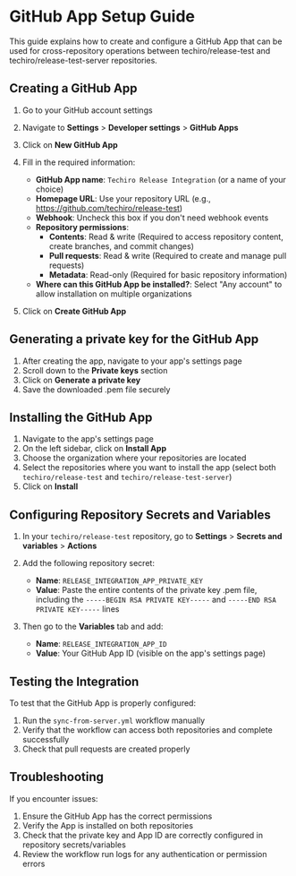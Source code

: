 # GitHub App Setup Guide

This guide explains how to create and configure a GitHub App that can be used for cross-repository operations between techiro/release-test and techiro/release-test-server repositories.

## Creating a GitHub App

1. Go to your GitHub account settings
2. Navigate to **Settings** > **Developer settings** > **GitHub Apps**
3. Click on **New GitHub App**
4. Fill in the required information:
   - **GitHub App name**: `Techiro Release Integration` (or a name of your choice)
   - **Homepage URL**: Use your repository URL (e.g., https://github.com/techiro/release-test)
   - **Webhook**: Uncheck this box if you don't need webhook events
   - **Repository permissions**:
     - **Contents**: Read & write (Required to access repository content, create branches, and commit changes)
     - **Pull requests**: Read & write (Required to create and manage pull requests)
     - **Metadata**: Read-only (Required for basic repository information)
   - **Where can this GitHub App be installed?**: Select "Any account" to allow installation on multiple organizations

5. Click on **Create GitHub App**

## Generating a private key for the GitHub App

1. After creating the app, navigate to your app's settings page
2. Scroll down to the **Private keys** section
3. Click on **Generate a private key**
4. Save the downloaded .pem file securely

## Installing the GitHub App

1. Navigate to the app's settings page
2. On the left sidebar, click on **Install App**
3. Choose the organization where your repositories are located
4. Select the repositories where you want to install the app (select both `techiro/release-test` and `techiro/release-test-server`)
5. Click on **Install**

## Configuring Repository Secrets and Variables

1. In your `techiro/release-test` repository, go to **Settings** > **Secrets and variables** > **Actions**
2. Add the following repository secret:
   - **Name**: `RELEASE_INTEGRATION_APP_PRIVATE_KEY`
   - **Value**: Paste the entire contents of the private key .pem file, including the `-----BEGIN RSA PRIVATE KEY-----` and `-----END RSA PRIVATE KEY-----` lines

3. Then go to the **Variables** tab and add:
   - **Name**: `RELEASE_INTEGRATION_APP_ID`
   - **Value**: Your GitHub App ID (visible on the app's settings page)

## Testing the Integration

To test that the GitHub App is properly configured:

1. Run the `sync-from-server.yml` workflow manually
2. Verify that the workflow can access both repositories and complete successfully
3. Check that pull requests are created properly

## Troubleshooting

If you encounter issues:

1. Ensure the GitHub App has the correct permissions
2. Verify the App is installed on both repositories
3. Check that the private key and App ID are correctly configured in repository secrets/variables
4. Review the workflow run logs for any authentication or permission errors